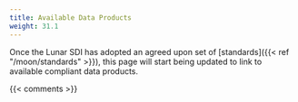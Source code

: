 ```yaml
---
title: Available Data Products
weight: 31.1
---
```


Once the Lunar SDI has adopted an agreed upon set of [standards]({{< ref "/moon/standards" >}}), this page will start being updated to link to available compliant data products.

{{< comments >}}